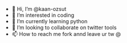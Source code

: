 - 👋 Hi, I’m @kaan-ozsut
- 👀 I’m interested in coding
- 🌱 I’m currently learning python
- 💞️ I’m looking to collaborate on twitter tools
- 📫 How to reach me fork  annd leave ur  tw @

<!---
kaan-ozsut/kaan-ozsut is a ✨ special ✨ repository because its `README.md` (this file) appears on your GitHub profile.
You can click the Preview link to take a look at your changes.
--->
